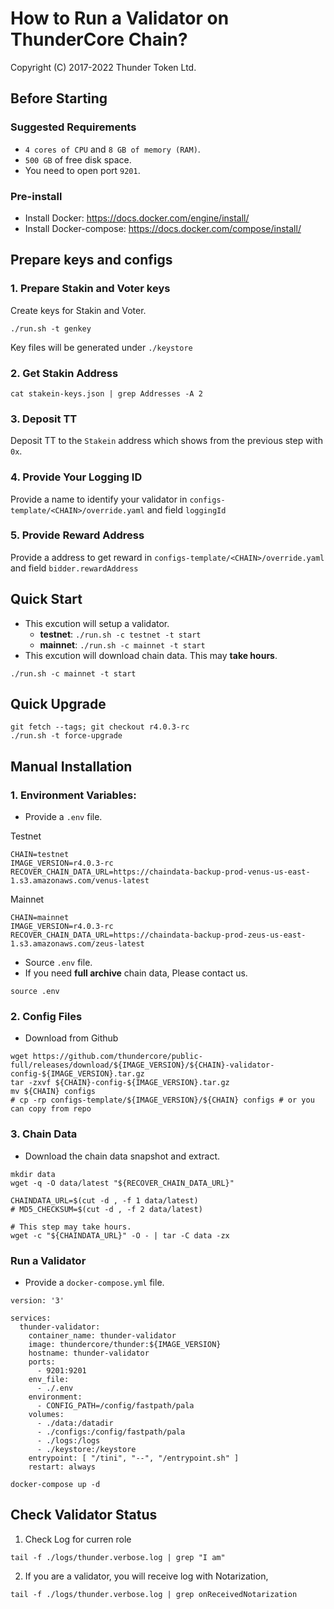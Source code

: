 # How to Run a Validator on ThunderCore Chain?

Copyright (C) 2017-2022 Thunder Token Ltd.

## Before Starting

### Suggested Requirements
* `4 cores of CPU` and `8 GB of memory (RAM)`.
* `500 GB` of free disk space.
* You need to open port `9201`.

### Pre-install
* Install Docker: https://docs.docker.com/engine/install/
* Install Docker-compose: https://docs.docker.com/compose/install/


## Prepare keys and configs
### 1. Prepare Stakin and Voter keys
Create keys for Stakin and Voter.
```
./run.sh -t genkey
```
Key files will be generated under `./keystore`

### 2. Get Stakin Address
```
cat stakein-keys.json | grep Addresses -A 2
```

### 3. Deposit TT

Deposit TT to the `Stakein` address which shows from the previous step with `0x`.


### 4. Provide Your Logging ID
Provide a name to identify your validator in `configs-template/<CHAIN>/override.yaml` and field `loggingId`

### 5. Provide Reward Address
Provide a address to get reward in `configs-template/<CHAIN>/override.yaml` and field `bidder.rewardAddress`

## Quick Start
* This excution will setup a validator.
  - **testnet**: `./run.sh -c testnet -t start`
  - **mainnet**: `./run.sh -c mainnet -t start`
* This excution will download chain data. This may **take hours**.
```
./run.sh -c mainnet -t start
```

## Quick Upgrade
```
git fetch --tags; git checkout r4.0.3-rc
./run.sh -t force-upgrade
```


## Manual Installation

### 1. Environment Variables:

* Provide a `.env` file.

Testnet
```
CHAIN=testnet
IMAGE_VERSION=r4.0.3-rc
RECOVER_CHAIN_DATA_URL=https://chaindata-backup-prod-venus-us-east-1.s3.amazonaws.com/venus-latest
```

Mainnet
```
CHAIN=mainnet
IMAGE_VERSION=r4.0.3-rc
RECOVER_CHAIN_DATA_URL=https://chaindata-backup-prod-zeus-us-east-1.s3.amazonaws.com/zeus-latest
```

* Source `.env` file.
* If you need **full archive** chain data, Please contact us.
```
source .env
```

### 2. Config Files
* Download from Github
```
wget https://github.com/thundercore/public-full/releases/download/${IMAGE_VERSION}/${CHAIN}-validator-config-${IMAGE_VERSION}.tar.gz
tar -zxvf ${CHAIN}-config-${IMAGE_VERSION}.tar.gz
mv ${CHAIN} configs
# cp -rp configs-template/${IMAGE_VERSION}/${CHAIN} configs # or you can copy from repo
```

### 3. Chain Data
* Download the chain data snapshot and extract.
```
mkdir data
wget -q -O data/latest "${RECOVER_CHAIN_DATA_URL}"

CHAINDATA_URL=$(cut -d , -f 1 data/latest)
# MD5_CHECKSUM=$(cut -d , -f 2 data/latest)

# This step may take hours.
wget -c "${CHAINDATA_URL}" -O - | tar -C data -zx
```


### Run a Validator

* Provide a `docker-compose.yml` file.

```
version: '3'

services:
  thunder-validator:
    container_name: thunder-validator
    image: thundercore/thunder:${IMAGE_VERSION}
    hostname: thunder-validator
    ports:
      - 9201:9201
    env_file:
      - ./.env
    environment:
      - CONFIG_PATH=/config/fastpath/pala
    volumes:
      - ./data:/datadir
      - ./configs:/config/fastpath/pala
      - ./logs:/logs
      - ./keystore:/keystore
    entrypoint: [ "/tini", "--", "/entrypoint.sh" ]
    restart: always
```
```
docker-compose up -d
```


## Check Validator Status

1. Check Log for curren role
```
tail -f ./logs/thunder.verbose.log | grep "I am"
```

2. If you are a validator, you will receive log with Notarization,
```
tail -f ./logs/thunder.verbose.log | grep onReceivedNotarization

```